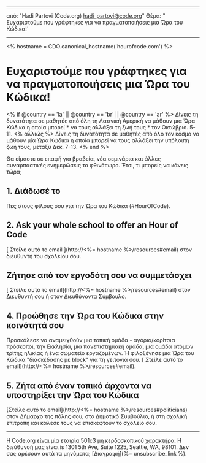 * * *

από: "Hadi Partovi (Code.org) [&#104;&#x61;&#x64;&#105;&#x5f;&#112;&#x61;&#x72;&#116;&#x6f;&#118;&#x69;&#x40;&#99;&#x6f;&#100;&#x65;&#x2e;&#111;&#x72;&#103;](&#109;&#x61;&#105;&#x6c;&#x74;&#111;&#x3a;&#104;&#x61;&#x64;&#105;&#x5f;&#112;&#x61;&#x72;&#116;&#x6f;&#118;&#x69;&#x40;&#99;&#x6f;&#100;&#x65;&#x2e;&#111;&#x72;&#103;)" Θέμα: " Ευχαριστούμε που γράφτηκες για να πραγματοποιήσεις μια Ώρα του Κώδικα!' 

* * *

<% hostname = CDO.canonical_hostname('hourofcode.com') %>

# Ευχαριστούμε που γράφτηκες για να πραγματοποιήσεις μια Ώρα του Κώδικα!

<% if @country == 'la' || @country == 'br' || @country == 'ar' %> Δίνεις τη δυνατότητα σε μαθητές από όλη τη Λατινική Αμερική να μάθουν μια Ώρα Κώδικα η οποία μπορεί * να τους αλλάξει τη ζωή τους * τον Οκτώβριο. 5-11. <% αλλιώς %> Δίνεις τη δυνατότητα σε μαθητές από όλο τον κόσμο να μάθουν μία Ώρα Κώδικα η οποία μπορεί να τους αλλάξει την υπόλοιπη ζωή τους, μεταξύ Δεκ. 7-13. <% end %>

Θα είμαστε σε επαφή για βραβεία, νέα σεμινάρια και άλλες συναρπαστικές ενημερώσεις το φθινόπωρο. Έτσι, τι μπορείς να κάνεις τώρα;

## 1. Διάδωσέ το

Πες στους φίλους σου για την Ώρα του Κώδικα (#HourOfCode).

## 2. Ask your whole school to offer an Hour of Code

[ Στείλε αυτό το email ](http://<%= hostname %>/resources#email) στον διευθυντή του σχολείου σου.

## Ζήτησε από τον εργοδότη σου να συμμετάσχει

[ Στείλε αυτό το email](http://<%= hostname %>/resources#email) στον Διευθυντή σου ή στον Διευθύνοντα Σύμβουλο.

## 4. Προώθησε την Ώρα του Κώδικα στην κοινότητά σου

Προσκάλεσε να αναμειχθούν μια τοπική ομάδα - αγόρια/κορίτσια πρόσκοποι, την Εκκλησία, μια πανεπιστημιακή ομάδα, μια ομάδα ατόμων τρίτης ηλικίας ή ένα σωματείο εργαζομένων. Ή φιλοξένησε μια Ώρα του Κώδικα "διασκέδασης με block" για τη γειτονιά σου. [ Στείλε αυτό το email](http://<%= hostname %>/resources#email).

## 5. Ζήτα από έναν τοπικό άρχοντα να υποστηρίξει την Ώρα του Κώδικα

[Στείλε αυτό το email](http://<%= hostname %>/resources#politicians) στον Δήμαρχο της πόλης σου, στο Δημοτικό Συμβούλιο, ή στη σχολική επιτροπή και κάλεσέ τους να επισκεφτούν το σχολείο σου.

* * *

Η Code.org είναι μία εταιρία 501c3 μη κερδοσκοπικού χαρακτήρα. Η διεύθυνσή μας είναι is 1301 5th Ave, Suite 1225, Seattle, WA, 98101. Δεν σας αρέσουν αυτά τα μηνύματα; [Διαγραφή](%= unsubscribe_link %).